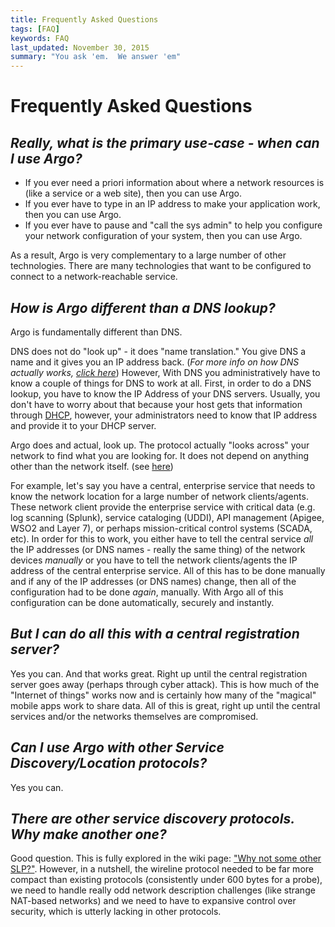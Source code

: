 ```yaml
---
title: Frequently Asked Questions
tags: [FAQ]
keywords: FAQ
last_updated: November 30, 2015
summary: "You ask 'em.  We answer 'em"
---
```


# Frequently Asked Questions


## _Really, what is the primary use-case - when can I use Argo?_

* If you ever need a priori information about where a network resources is (like a service or a web site), then you can use Argo.
* If you ever have to type in an IP address to make your application work, then you can use Argo.
* If you ever have to pause and "call the sys admin" to help you configure your network configuration of your system, then you can use Argo.

As a result, Argo is very complementary to a large number of other technologies.  There are many technologies that want to be configured to connect to a network-reachable service.

## _How is Argo different than a DNS lookup?_

Argo is fundamentally different than DNS.

DNS does not do "look up" - it does "name translation."  You give DNS a name and it gives you an IP address back.  (_For more info on how DNS actually works, [click here](http://dyn.com/blog/dns-why-its-important-how-it-works/)_)  However,  With DNS you administratively have to know a couple of things for DNS to work at all.  First, in order to do a DNS lookup, you have to know the IP Address of your DNS servers.  Usually, you don't have to worry about that because your host gets that information through [DHCP](http://en.wikipedia.org/wiki/Dynamic_Host_Configuration_Protocol), however, your administrators need to know that IP address and provide it to your DHCP server.  

Argo does and actual, look up.  The protocol actually "looks across" your network to find what you are looking for.  It does not depend on anything other than the network itself. (see [here](https://github.com/di2e/Argo/wiki/Argo-Primary-Use-cases#no-reliance-on-intermediate-or-tertiary-services----the-2-node-requirement))  

For example, let's say you have a central, enterprise service that needs to know the network location for a large number of network clients/agents.  These network client provide the  enterprise service with critical data (e.g. log scanning (Splunk), service cataloging (UDDI), API management (Apigee, WSO2 and Layer 7), or perhaps mission-critical control systems (SCADA, etc).  In order for this to work, you either have to tell the central service _all_ the IP addresses (or DNS names - really the same thing) of the network devices _manually_ or you have to tell the network clients/agents the IP address of the central enterprise service.  All of this has to be done manually and if any of the IP addresses (or DNS names) change, then all of the configuration had to be done _again_, manually.  With Argo all of this configuration can be done automatically, securely and instantly.

## _But I can do all this with a central registration server?_

Yes you can.  And that works great.  Right up until the central registration server goes away (perhaps through cyber attack).  This is how much of the "Internet of things" works now and is certainly how many of the "magical" mobile apps work to share data.  All of this is great, right up until the central services and/or the networks themselves are compromised.  

## _Can I use Argo with other Service Discovery/Location protocols?_

Yes you can.

## _There are other service discovery protocols.  Why make another one?_

Good question.  This is fully explored in the wiki page: ["Why not some other SLP?"](./Why-Argo-and-not-some-other-SLP.html).  However, in a nutshell, the wireline protocol needed to be far more compact than existing protocols (consistently under 600 bytes for a probe), we need to handle really odd network description challenges (like strange NAT-based networks) and we need to have to expansive control over security, which is utterly lacking in other protocols.